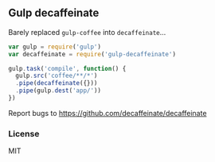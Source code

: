 
Gulp decaffeinate
----

Barely replaced `gulp-coffee` into `decaffeinate`...

```js
var gulp = require('gulp')
var decaffeinate = require('gulp-decaffeinate')

gulp.task('compile', function() {
  gulp.src('coffee/**/*')
  .pipe(decaffeinate({}))
  .pipe(gulp.dest('app/'))
})
```

Report bugs to https://github.com/decaffeinate/decaffeinate

### License

MIT
